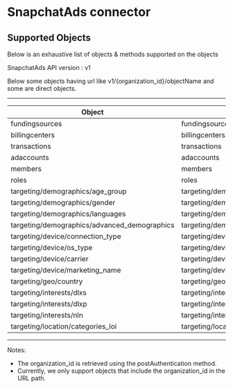 # SnapchatAds connector


## Supported Objects 
Below is an exhaustive list of objects & methods supported on the objects

SnapchatAds API version : v1

Below some objects having url like v1/{organization_id}/objectName and some are direct objects.

---------------------------------------------------------------------------------------------------------
| Object                                       | Resource                                      | Method |
| ---------------------------------------------| ----------------------------------------------| ------ |
| fundingsources                               | fundingsources                                | read   |
| billingcenters                               | billingcenters                                | read   |
| transactions                                 | transactions                                  | read   |
| adaccounts                                   | adaccounts                                    | read   |
| members                                      | members                                       | read   |
| roles                                        | roles                                         | read   |
| targeting/demographics/age_group             | targeting/demographics/age_group              | read   |
| targeting/demographics/gender                | targeting/demographics/gender                 | read   |
| targeting/demographics/languages             | targeting/demographics/languages              | read   |
| targeting/demographics/advanced_demographics | targeting/demographics/advanced_demographics  | read   |
| targeting/device/connection_type             | targeting/device/connection_type              | read   |
| targeting/device/os_type                     | targeting/device/os_type                      | read   | 
| targeting/device/carrier                     | targeting/device/carrier                      | read   |
| targeting/device/marketing_name              | targeting/device/marketing_name               | read   |
| targeting/geo/country                        | targeting/geo/country                         | read   |
| targeting/interests/dlxs                     | targeting/interests/dlxs                      | read   |
| targeting/interests/dlxp                     | targeting/interests/dlxp                      | read   |
| targeting/interests/nln                      | targeting/interests/nln                       | read   |
| targeting/location/categories_loi            | targeting/location/categories_loi             | read   |
---------------------------------------------------------------------------------------------------------
 
Notes:
- The organization_id is retrieved using the postAuthentication method.
- Currently, we only support objects that include the organization_id in the URL path.

